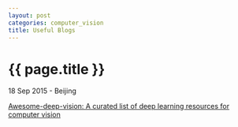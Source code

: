 ```yaml
---
layout: post
categories: computer_vision
title: Useful Blogs
---
```


{{ page.title }}
================

<p class="meta">18 Sep 2015 - Beijing</p>

[Awesome-deep-vision: A curated list of deep learning resources for computer vision](http://jiwonkim.org/awesome-deep-vision/)
